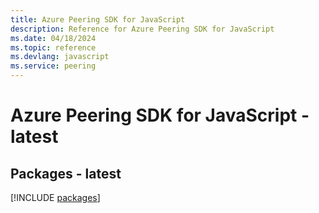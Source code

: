 ```yaml
---
title: Azure Peering SDK for JavaScript
description: Reference for Azure Peering SDK for JavaScript
ms.date: 04/18/2024
ms.topic: reference
ms.devlang: javascript
ms.service: peering
---
```

# Azure Peering SDK for JavaScript - latest
## Packages - latest
[!INCLUDE [packages](peering-index.md)]
